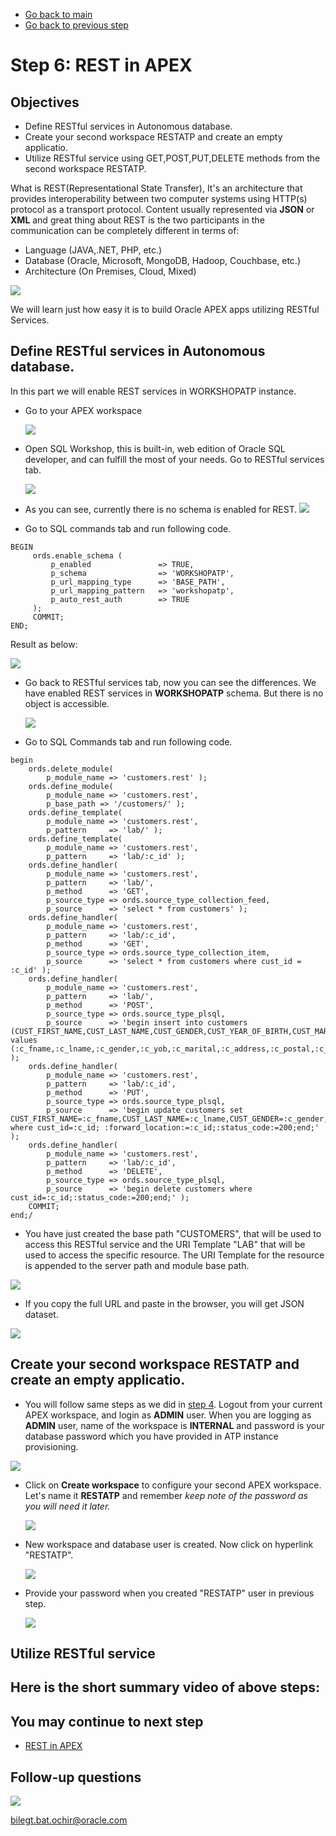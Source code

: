 - [Go back to main](/README.md)
- [Go back to previous step](/step5.md)

# Step 6: REST in APEX
## Objectives
- Define RESTful services in Autonomous database.
- Create your second workspace RESTATP and create an empty applicatio.
- Utilize RESTful service using GET,POST,PUT,DELETE methods from the second workspace RESTATP.

What is REST(Representational State Transfer), It's an architecture that provides interoperability between two computer systems using HTTP(s) protocol as a transport protocol.
Content usually represented via **JSON** or **XML** and great thing about REST is the two participants in the communication can be completely different in terms of:
  - Language (JAVA,.NET, PHP, etc.)
  - Database (Oracle, Microsoft, MongoDB, Hadoop, Couchbase, etc.)
  - Architecture (On Premises, Cloud, Mixed)
  
 ![](./images/step6/0.rest.png)

We will learn just how easy it is to build Oracle APEX apps utilizing RESTful Services.

## Define RESTful services in Autonomous database.

In this part we will enable REST services in WORKSHOPATP instance.
- Go to your APEX workspace

  ![](./images/step4/1.apex-cont6.PNG)
  
- Open SQL Workshop, this is built-in, web edition of Oracle SQL developer, and can fulfill the most of your needs. Go to RESTful services tab.

  ![](./images/step6/1.sqldev.PNG)
  
- As you can see, currently there is no schema is enabled for REST.
  ![](./images/step6/1.sqldev-cont1.PNG)
- Go to SQL commands tab and run following code. 

```
BEGIN
     ords.enable_schema (
         p_enabled               => TRUE,
         p_schema                => 'WORKSHOPATP',
         p_url_mapping_type      => 'BASE_PATH',
         p_url_mapping_pattern   => 'workshopatp',
         p_auto_rest_auth        => TRUE
     );
     COMMIT;
END;
```
  
  Result as below:
  
  ![](./images/step6/1.sqldev-cont2.PNG)

- Go back to RESTful services tab, now you can see the differences. We have enabled REST services in **WORKSHOPATP** schema. But there is no object is accessible.

  ![](./images/step6/1.sqldev-cont3.PNG)

- Go to SQL Commands tab and run following code. 

```
begin
    ords.delete_module(
        p_module_name => 'customers.rest' );
    ords.define_module(
        p_module_name => 'customers.rest',
        p_base_path => '/customers/' );
    ords.define_template(
        p_module_name => 'customers.rest',
        p_pattern     => 'lab/' );
    ords.define_template(
        p_module_name => 'customers.rest',
        p_pattern     => 'lab/:c_id' );
    ords.define_handler(
        p_module_name => 'customers.rest',
        p_pattern     => 'lab/',
        p_method      => 'GET',
        p_source_type => ords.source_type_collection_feed,
        p_source      => 'select * from customers' );
    ords.define_handler(
        p_module_name => 'customers.rest',
        p_pattern     => 'lab/:c_id',
        p_method      => 'GET',
        p_source_type => ords.source_type_collection_item,
        p_source      => 'select * from customers where cust_id = :c_id' );
    ords.define_handler(
        p_module_name => 'customers.rest',
        p_pattern     => 'lab/',
        p_method      => 'POST',
        p_source_type => ords.source_type_plsql,
        p_source      => 'begin insert into customers (CUST_FIRST_NAME,CUST_LAST_NAME,CUST_GENDER,CUST_YEAR_OF_BIRTH,CUST_MARITAL_STATUS,CUST_STREET_ADDRESS,CUST_POSTAL_CODE,CUST_CITY,CUST_COUNTRY,CUST_MAIN_PHONE_NUMBER,CUST_INCOME_LEVEL,CUST_CREDIT_LIMIT,CUST_EMAIL) values (:c_fname,:c_lname,:c_gender,:c_yob,:c_marital,:c_address,:c_postal,:c_city,:c_country,:c_phone,:c_income,:c_credit,:c_email);:forward_location:=:c_id;:status_code:=201;end;' );
    ords.define_handler(
        p_module_name => 'customers.rest',
        p_pattern     => 'lab/:c_id',
        p_method      => 'PUT',
        p_source_type => ords.source_type_plsql,
        p_source      => 'begin update customers set CUST_FIRST_NAME=:c_fname,CUST_LAST_NAME=:c_lname,CUST_GENDER=:c_gender,CUST_YEAR_OF_BIRTH=:c_yob,CUST_MARITAL_STATUS=:c_marital,CUST_STREET_ADDRESS=:c_address,CUST_POSTAL_CODE=:c_postal,CUST_CITY=:c_city,CUST_COUNTRY=:c_country,CUST_MAIN_PHONE_NUMBER=:c_phone,CUST_INCOME_LEVEL=:c_income,CUST_CREDIT_LIMIT=:c_credit,CUST_EMAIL=:c_email where cust_id=:c_id; :forward_location:=:c_id;:status_code:=200;end;' );
    ords.define_handler(
        p_module_name => 'customers.rest',
        p_pattern     => 'lab/:c_id',
        p_method      => 'DELETE',
        p_source_type => ords.source_type_plsql,
        p_source      => 'begin delete customers where cust_id=:c_id;:status_code:=200;end;' );
    COMMIT;
end;/
```
- You have just created the base path "CUSTOMERS", that will be used to access this RESTful service and the URI Template "LAB" that will be used to access the specific resource. The URI Template for the resource is appended to the server path and module base path.

![](./images/step6/1.sqldev-cont4.PNG)

- If you copy the full URL and paste in the browser, you will get JSON dataset.

![](./images/step6/1.sqldev-cont5.PNG)

## Create your second workspace RESTATP and create an empty applicatio.

-  You will follow same steps as we did in [step 4](step4.md). Logout from your current APEX workspace, and login as **ADMIN** user. When you are logging as **ADMIN** user, name of the workspace is **INTERNAL** and password is your database password which you have provided in ATP instance provisioning.

  ![](./images/step6/2.websource.PNG)

- Click on **Create workspace** to configure your second APEX workspace. Let's name it **RESTATP** and remember *keep note of the password as you will need it later.*
  
  ![](./images/step6/2.websource-cont1.PNG)
  
- New workspace and database user is created. Now click on hyperlink "RESTATP".

  ![](./images/step6/2.websource-cont2.PNG)
  
- Provide your password when you created "RESTATP" user in previous step.

  ![](./images/step6/2.websource-cont2_1.PNG)


## Utilize RESTful service


## Here is the short summary video of above steps:


## You may continue to next step 
- [REST in APEX](README.md)

## Follow-up questions

![](./images/bilegt.jpg)

[bilegt.bat.ochir@oracle.com](mailto:bilegt.bat.ochir@oracle.com)
